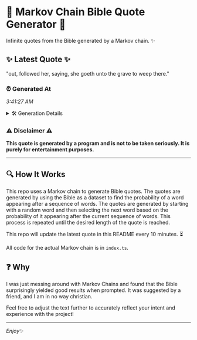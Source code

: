 # 📖 Markov Chain Bible Quote Generator 📖

Infinite quotes from the Bible generated by a Markov chain. ✨

## ✨ Latest Quote ✨
"out, followed her, saying, she goeth unto the grave to weep there."

### ⏰ Generated At
*3:41:27 AM*

<details>
    <summary>🛠️ Generation Details</summary>
    <p>
        <strong>🌱 Seed:</strong> out,<br>
        <strong>🔄 Iterations:</strong> 11<br>
        <strong>📜 Context History:</strong><br>[ out, ]: followed<br>[ out,, followed ]: her,<br>[ out,, followed, her, ]: saying,<br>[ out,, followed, her,, saying, ]: she<br>[ out,, followed, her,, saying,, she ]: goeth<br>[ out,, followed, her,, saying,, she, goeth ]: unto<br>[ followed, her,, saying,, she, goeth, unto ]: the<br>[ her,, saying,, she, goeth, unto, the ]: grave<br>[ saying,, she, goeth, unto, the, grave ]: to<br>[ she, goeth, unto, the, grave, to ]: weep<br>[ goeth, unto, the, grave, to, weep ]: there.<br>
    </p>
</details>

### ⚠️ Disclaimer ⚠️
**This quote is generated by a program and is not to be taken seriously. It is purely for entertainment purposes.**

---

## 🔍 How It Works

This repo uses a Markov chain to generate Bible quotes. The quotes are generated by using the Bible as a dataset to find the probability of a word appearing after a sequence of words. The quotes are generated by starting with a random word and then selecting the next word based on the probability of it appearing after the current sequence of words. This process is repeated until the desired length of the quote is reached.

This repo will update the latest quote in this README every 10 minutes. ⏳

All code for the actual Markov chain is in `index.ts`.

## ❓ Why

I was just messing around with Markov Chains and found that the Bible surprisingly yielded good results when prompted. 
It was suggested by a friend, and I am in no way christian.

Feel free to adjust the text further to accurately reflect your intent and experience with the project!

---

*Enjoy*✨
